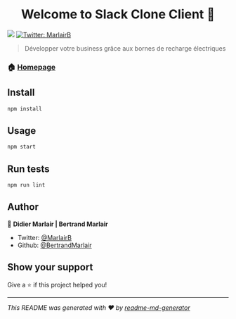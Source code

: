 <h1 align="center">Welcome to Slack Clone Client 👋</h1>
<p>
  <img src="https://img.shields.io/badge/version-0.1.0-blue.svg?cacheSeconds=2592000" />
  <a href="https://twitter.com/MarlairB">
    <img alt="Twitter: MarlairB" src="https://img.shields.io/twitter/follow/MarlairB.svg?style=social" target="_blank" />
  </a>
</p>

> Développer votre business grâce aux bornes de recharge électriques

### 🏠 [Homepage](https://rexel-dbe22.firebaseapp.com)

## Install

```sh
npm install
```

## Usage

```sh
npm start
```

## Run tests

```sh
npm run lint
```

## Author

👤 **Didier Marlair | Bertrand Marlair**

* Twitter: [@MarlairB](https://twitter.com/MarlairB)
* Github: [@BertrandMarlair](https://github.com/BertrandMarlair)

## Show your support

Give a ⭐️ if this project helped you!

***
_This README was generated with ❤️ by [readme-md-generator](https://github.com/kefranabg/readme-md-generator)_